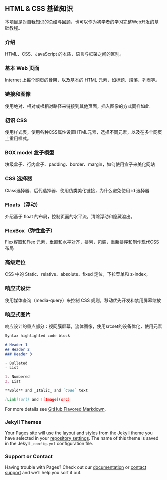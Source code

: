 ## HTML & CSS 基础知识

本项目是对自我知识的总结与回顾，也可以作为初学者的学习完整Web开发的基础教程。

### 介绍

HTML、CSS、JavaScript 的本质，语言与框架之间的区别。

### 基本 Web 页面

Internet 上每个网页的骨架，以及基本的 HTML 元素，如标题、段落、列表等。

### 链接和图像

使用绝对、相对或根相对路径来链接到其他页面，插入图像的方式同样如此

### 初识 CSS

使用样式表，使用各种CSS属性设置HTML元素，选择不同元素，以及在多个网页上重用样式。

### BOX model 盒子模型

块级盒子、行内盒子、padding、border、margin，如何使用盒子来美化网站

### CSS 选择器

Class选择器、后代选择器、使用伪类美化链接，为什么避免使用 id 选择器

### Floats（浮动）

介绍基于 float 的布局，控制页面的水平流，清除浮动和隐藏溢出。

### FlexBox（弹性盒子）

Flex容器和Flex 元素，垂直和水平对齐，排列，包装，重新排序和制作现代CSS布局

### 高级定位

CSS 中的 Static、relative、absolute、fixed 定位，下拉菜单和 z-index。

### 响应式设计

使用媒体查询（media-query）来控制 CSS 规则，移动优先开发和禁用屏幕缩放

### 响应式图片

响应设计的重点部分​​：视网膜屏幕，流体图像，使用srcset的设备优化，使用<picture>元素

```markdown
Syntax highlighted code block

# Header 1
## Header 2
### Header 3

- Bulleted
- List

1. Numbered
2. List

**Bold** and _Italic_ and `Code` text

[Link](url) and ![Image](src)
```

For more details see [GitHub Flavored Markdown](https://guides.github.com/features/mastering-markdown/).

### Jekyll Themes

Your Pages site will use the layout and styles from the Jekyll theme you have selected in your [repository settings](https://github.com/zhiqiuyao/HTML-CSS/settings). The name of this theme is saved in the Jekyll `_config.yml` configuration file.

### Support or Contact

Having trouble with Pages? Check out our [documentation](https://help.github.com/categories/github-pages-basics/) or [contact support](https://github.com/contact) and we’ll help you sort it out.
